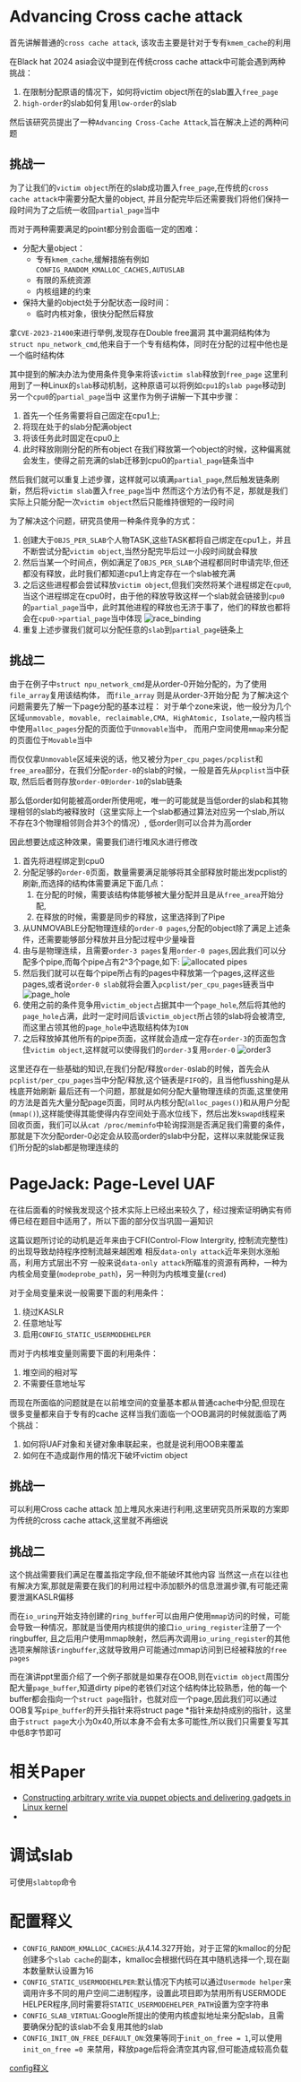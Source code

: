 # Advancing Cross cache attack
首先讲解普通的`cross cache attack`, 该攻击主要是针对于专有`kmem_cache`的利用

在Black hat 2024 asia会议中提到在传统cross cache attack中可能会遇到两种挑战：
1. 在限制分配原语的情况下，如何将victim object所在的slab置入`free_page`
2. `high-order`的slab如何复用`low-order`的slab

然后该研究员提出了一种`Advancing Cross-Cache Attack`,旨在解决上述的两种问题


## 挑战一
为了让我们的`victim object`所在的slab成功置入`free_page`,在传统的`cross cache attack`中需要分配大量的object,
并且分配完毕后还需要我们将他们保持一段时间为了之后统一收回`partial_page`当中

而对于两种需要满足的point都分别会面临一定的困难：
+ 分配大量object：
    + 专有`kmem_cache`,缓解措施有例如`CONFIG_RANDOM_KMALLOC_CACHES,AUTUSLAB`
    + 有限的系统资源
    + 内核组建的约束
+ 保持大量的object处于分配状态一段时间：
    + 临时内核对象，很快分配然后释放

拿`CVE-2023-21400`来进行举例,发现存在Double free漏洞
其中漏洞结构体为`struct npu_network_cmd`,他来自于一个专有结构体，同时在分配的过程中他也是一个临时结构体

其中提到的解决办法为使用条件竞争来将该`victim slab`释放到`free_page`
这里利用到了一种Linux的`slab`移动机制，这种原语可以将例如`cpu1`的`slab page`移动到另一个`cpu0`的`partial_page`当中
这里作为例子讲解一下其中步骤：
1. 首先一个任务需要将自己固定在cpu1上;
2. 将现在处于的slab分配满object
3. 将该任务此时固定在cpu0上
4. 此时释放刚刚分配的所有object
在我们释放第一个object的时候，这种偏离就会发生，使得之前充满的slab迁移到cpu0的`partial_page`链条当中

然后我们就可以重复上述步骤，这样就可以填满`partial_page`,然后触发链条刷新，然后将`victim slab`置入`free_page`当中
然而这个方法仍有不足，那就是我们实际上只能分配一次`victim object`然后只能维持很短的一段时间

为了解决这个问题，研究员使用一种条件竞争的方式：
1. 创建大于`OBJS_PER_SLAB`个人物TASK,这些TASK都将自己绑定在cpu1上，并且不断尝试分配`victim object`,当然分配完毕后过一小段时间就会释放
2. 然后当某一个时间点，例如满足了`OBJS_PER_SLAB`个进程都同时申请完毕,但还都没有释放，此时我们都知道cpu1上肯定存在一个slab被充满
3. 之后这些进程都会尝试释放`victim object`,但我们突然将某个进程绑定在`cpu0`,当这个进程绑定在cpu0时，由于他的释放导致这样一个slab就会链接到`cpu0`的`partial_page`当中，此时其他进程的释放也无济于事了，他们的释放也都将会在`cpu0->partial_page`当中体现
![race_binding](../img/race_binding.png)
4. 重复上述步骤我们就可以分配任意的`slab`到`partial_page`链条上

## 挑战二
由于在例子中`struct npu_network_cmd`是从order-0开始分配的，为了使用`file_array`复用该结构体， 而`file_array` 则是从order-3开始分配
为了解决这个问题需要先了解一下page分配的基本过程：
对于单个zone来说，他一般分为几个区域`unmovable, movable, reclaimable,CMA, HighAtomic, Isolate`,一般内核当中使用`alloc_pages`分配的页面位于`Unmovable`当中，
而用户空间使用`mmap`来分配的页面位于`Movable`当中

而仅仅拿`Unmovable`区域来说的话，他又被分为`per_cpu_pages/pcplist`和`free_area`部分，在我们分配`order-0`的slab的时候，一般是首先从`pcplist`当中获取,
然后后者则存放`order-0到order-10`的slab链条

那么低order如何能被高order所使用呢，唯一的可能就是当低order的slab和其物理相邻的slab均被释放时（这里实际上一个slab都通过算法对应另一个slab,所以不存在3个物理相邻则合并3个的情况）, 低order则可以合并为高order



因此想要达成这种效果，需要我们进行堆风水进行修改
1. 首先将进程绑定到cpu0
2. 分配足够的`order-0`页面，数量需要满足能够将其全部释放时能出发pcplist的刷新,而选择的结构体需要满足下面几点：
    1. 在分配的时候，需要该结构体能够被大量分配并且是从`free_area`开始分配,
    2. 在释放的时候，需要是同步的释放，这里选择到了Pipe
3. 从UNMOVABLE分配物理连续的`order-0 pages`,分配的object除了满足上述条件，还需要能够部分释放并且分配过程中少量噪音
4. 由与是物理连续，且需要`order-3 pages`复用`order-0 pages`,因此我们可以分配多个pipe,而每个pipe占有2^3个page,如下:
![allocated pipes](../img/pipe_phys.png)
5. 然后我们就可以在每个pipe所占有的pages中释放第一个pages,这样这些pages,或者说`order-0 slab`就将会置入`pcplist/per_cpu_pages`链表当中
![page_hole](../img/page_hole.png)
6. 使用之前的条件竞争用`victim_object`占据其中一个`page_hole`,然后将其他的`page_hole`占满，此时一定时间后该`victim_object`所占领的slab将会被清空,而这里占领其他的`page_hole`中选取结构体为`ION`
7. 之后释放掉其他所有的pipe页面，这样就会造成一定存在`order-3`的页面包含住`victim object`,这样就可以使得我们的`order-3`复用`order-0`
![order3](../img/order3.png)


这里还存在一些基础的知识,在我们分配/释放`order-0`slab的时候，首先会从`pcplist/per_cpu_pages`当中分配/释放,这个链表是`FIFO`的，且当他flusshing是从栈底开始刷新
最后还有一个问题，那就是如何分配大量物理连续的页面,这里使用的方法是首先大量分配page页面，同时从内核分配(`alloc_pages()`)和从用户分配(`mmap()`),这样能使得其能使得内存空间处于高水位线下，然后出发`kswapd`线程来回收页面，我们可以从`cat /proc/meminfo`中轮询探测是否满足我们需要的条件，那就是下次分配order-0必定会从较高order的slab中分配，这样以来就能保证我们所分配的slab都是物理连续的

# PageJack: Page-Level UAF

在往后面看的时候我发现这个技术实际上已经出来较久了，经过搜索证明确实有师傅已经在题目中适用了，所以下面的部分仅当巩固一遍知识

这篇议题所讨论的动机是近年来由于CFI(Control-Flow Intergrity, 控制流完整性)的出现导致劫持程序控制流越来越困难
相反`data-only attack`近年来则水涨船高，利用方式层出不穷
一般来说`data-only attack`所瞄准的资源有两种，一种为内核全局变量(`modeprobe_path`)，另一种则为内核堆变量(`cred`)

对于全局变量来说一般需要下面的利用条件：
1. 绕过KASLR
2. 任意地址写
3. 启用`CONFIG_STATIC_USERMODEHELPER`

而对于内核堆变量则需要下面的利用条件：
1. 堆空间的相对写
2. 不需要任意地址写

而现在所面临的问题就是在以前堆空间的变量基本都从普通cache中分配,但现在很多变量都来自于专有的cache
这样当我们面临一个OOB漏洞的时候就面临了两个挑战：
1. 如何将UAF对象和关键对象串联起来，也就是说利用OOB来覆盖
2. 如何在不造成副作用的情况下破坏victim object

## 挑战一
可以利用Cross cache attack 加上堆风水来进行利用,这里研究员所采取的方案即为传统的cross cache attack,这里就不再细说

## 挑战二
这个挑战需要我们满足在覆盖指定字段,但不能破坏其他内容
当然这一点在以往也有解决方案,那就是需要在我们的利用过程中添加额外的信息泄漏步骤,有可能还需要泄漏KASLR偏移

而在`io_uring`开始支持创建的`ring_buffer`可以由用户使用`mmap`访问的时候，可能会导致一种情况，那就是当使用内核提供的接口`io_uring_register`注册了一个ringbuffer, 且之后用户使用mmap映射，然后再次调用`io_uring_register`的其他选项来解除该`ringbuffer`,这就导致用户可能通过mmap访问到已经被释放的`free pages`

而在演讲ppt里面介绍了一个例子那就是如果存在OOB,则在`victim object`周围分配大量`page_buffer`,知道dirty pipe的老铁们对这个结构体比较熟悉，他的每一个buffer都会指向一个`struct page`指针，也就对应一个page,因此我们可以通过OOB复写`pipe_buffer`的开头指针来将struct page *指针来劫持成别的指针，这里由于`struct page`大小为0x40,所以本身不会有太多可能性,所以我们只需要复写其中低8字节即可



# 相关Paper
+ [Constructing arbitrary write via puppet objects and delivering gadgets in Linux kernel](https://www.sciencedirect.com/science/article/abs/pii/S0167404824004942#preview-section-snippets)
+ 


# 调试slab
可使用`slabtop`命令

# 配置释义
+ `CONFIG_RANDOM_KMALLOC_CACHES`:从4.14.327开始，对于正常的kmalloc的分配创建多个`slab cache`的副本，kmalloc会根据代码在其中随机选择一个,现在副本数量默认设置为16
+ `CONFIG_STATIC_USERMODEHELPER`:默认情况下内核可以通过`Usermode helper`来调用许多不同的用户空间二进制程序，设置此项目即为禁用所有USERMODE HELPER程序,同时需要将`STATIC_USERMODEHELPER_PATH`设置为空字符串
+ `CONFIG_SLAB_VIRTUAL`:Google所提出的使用内核虚拟地址来分配slab，且需要确保分配的该slab不会复用其他的slab
+ `CONFIG_INIT_ON_FREE_DEFAULT_ON`:效果等同于`init_on_free = 1`,可以使用`init_on_free =0 `来禁用，释放page后将会清空其内容,但可能造成较高负载




[config释义](https://www.kernelconfig.io/index.html)



